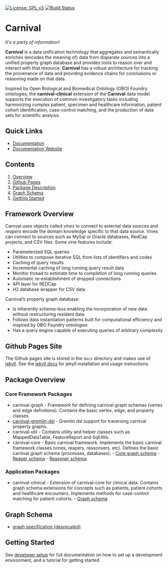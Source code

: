 [![License: GPL v3](https://img.shields.io/badge/License-GPL%20v3-blue.svg)](https://github.com/pennbiobank/pennai/carnival-public/master/LICENSE)
[![Build Status](https://travis-ci.org/pmbb-ibi/carnival.svg?branch=master)](https://travis-ci.org/pmbb-ibi/carnival)

# Carnival

_It's a party of information!_

**Carnival** is a data unification technology that aggregates and semantically enriches (encodes the meaning of) data from disparate sources into a unified property graph database and provides tools to reason over and interact with that resource. **Carnival** has a robust architecture for tracking the provenance of data and providing evidence chains for conclusions or reasoning made on that data.

Inspired by Open Biological and Biomedical Ontology (OBO) Foundry ontologies, the **carnival-clinical** extension of the **Carnival** data model supports the execution of common investigatory tasks including harmonizing complex patient, specimen and healthcare information, patient cohort identification, case-control matching, and the production of data sets for scientific analysis.

## Quick Links

- [Documentation](docs/index.md)
- [Documentation Website](https://pmbb-ibi.github.io/carnival/)

## Contents

1. [Overview](#overview)
1. [Github Pages](#github-pages-site)
1. [Package Description](#package-overview)
1. [Graph Schema](#graph-schema)
1. [Getting Started](#getting-started)

<a name="overview"></a>

## Framework Overview

Carnval uses objects called _vines_ to connect to external data sources and _reapers_ encode the domain knowledge specific to that data source. Vines can connect to sources such as MySql or Oracle databases, RedCap projects, and CSV files. Some vine features include:

- Parameterized SQL queries
- Utilities to compose iterative SQL from lists of identifiers and codes
- Caching of query results
- Incremental caching of long running query result data
- Monitor thread to estimate time to completion of long running queries
- Automatic re-establishment of dropped connections
- API layer for REDCap
- H2 database wrapper for CSV data

Carnival’s property graph database:

- Is inherently schema-less enabling the incorporation of new data without restructuring resident data
- Follows data instantiation patterns built for computational efficiency and inspired by OBO Foundry ontologies
- Has a query engine capable of executing queries of arbitrary complexity

<a name="github-pages-site"></a>

## Github Pages Site

The Github pages site is stored in the `docs` directory and makes use of [jekyll](https://jekyllrb.com). See the [jekyll docs](https://jekyllrb.com/docs/) for jekyll installation and usage instructions.

<a name="package-overview"></a>

## Package Overview

### Core Framework Packages

- carnival-graph - Framework for defining carnival graph schemas (vertex and edge definitions). Contains the basic vertex, edge, and property classes.
- [carnival-gremlin-dsl](app/carnival-gremlin-dsl/README.md) - Gremlin dsl support for traversing carnival property graphs.
- carnival-util - Contains utility and helper classes such as MappedDataTable, FeatureReport and SqlUtils.
- carnival-core - Basic carnival framework. Implements the basic carnival framework classes (vines, reapers, reasonsers, etc). Defines the basic carnival graph schema (processes, databases). - [Core graph schema](https://github.com/pmbb-ibi/carnival/blob/master/app/carnival-core/src/main/groovy/carnival/core/graph/Core.groovy) - [Reaper schema](https://github.com/pmbb-ibi/carnival/blob/master/app/carnival-core/src/main/groovy/carnival/core/graph/Reaper.groovy) - [Reasoner schema](https://github.com/pmbb-ibi/carnival/blob/master/app/carnival-core/src/main/groovy/carnival/core/graph/Reasoner.groovy)

### Application Packages

- carnival-clinical - Extension of carnival-core for clinical data. Contains graph schema extensions for concepts such as patients, patient cohorts and healthcare encounters. Implements methods for case-control matching for patient cohorts. - [Graph schema](https://github.com/pmbb-ibi/carnival/blob/master/app/carnival-clinical/src/main/groovy/carnival/clinical/graph/Clinical.groovy)

<a name="graph-schema"></a>

## Graph Schema

- [graph specification (deprecated)](app/carnival-core/doc/graph.md)

<a name="getting-started"></a>

## Getting Started

See [developer setup](https://pmbb-ibi.github.io/carnival/#DeveloperSetup) for full documentation on how to set up a development environment, and a tutorial for getting started.
